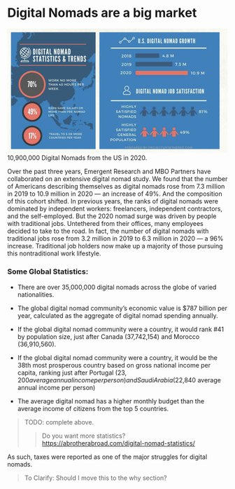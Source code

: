 
# Digital Nomads are a big market

![image alt text](img/nomad_stats.png)10,900,000 Digital Nomads from the US in 2020.

Over the past three years, Emergent Research and MBO Partners have collaborated on an extensive digital nomad study. We found that the number of Americans describing themselves as digital nomads rose from 7.3 million in 2019 to 10.9 million in 2020 — an increase of 49%. And the composition of this cohort shifted. In previous years, the ranks of digital nomads were dominated by independent workers: freelancers, independent contractors, and the self-employed. But the 2020 nomad surge was driven by people with traditional jobs. Untethered from their offices, many employees decided to take to the road. In fact, the number of digital nomads with traditional jobs rose from 3.2 million in 2019 to 6.3 million in 2020 — a 96% increase. Traditional job holders now make up a majority of those pursuing this nontraditional work lifestyle.

### Some Global Statistics:

* There are over 35,000,000 digital nomads across the globe of varied nationalities.

* The global digital nomad community’s economic value is $787 billion per year, calculated as the aggregate of digital nomad spending annually.

* If the global digital nomad community were a country, it would rank #41 by population size, just after Canada (37,742,154) and Morocco (36,910,560).

* If the global digital nomad community were a country, it would be the 38th most prosperous country based on gross national income per capita, ranking just after Portugal ($23,200 average annual income per person) and Saudi Arabia ($22,840 average annual income per person)

* The average digital nomad has a higher monthly budget than the average income of citizens from the top 5 countries.

> TODO: complete above.
>> Do you want more statistics? https://abrotherabroad.com/digital-nomad-statistics/

As such, taxes were reported as one of the major struggles for digital nomads.
> To Clarify: Should I move this to the why section?
